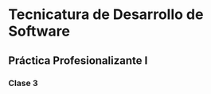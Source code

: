 <h1> Tecnicatura de Desarrollo de Software</h1>
 <h2> Práctica Profesionalizante I</h2>
 <h3> Clase 3</h3>
